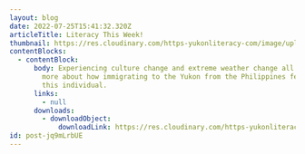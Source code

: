 ```yaml
---
layout: blog
date: 2022-07-25T15:41:32.320Z
articleTitle: Literacy This Week!
thumbnail: https://res.cloudinary.com/https-yukonliteracy-com/image/upload/q_35/v1658252268/Untitled_mqbzp2.jpg
contentBlocks:
  - contentBlock:
      body: Experiencing culture change and extreme weather change all at once. Read
        more about how immigrating to the Yukon from the Philippines felt for
        this individual.
      links:
        - null
      downloads:
        - downloadObject:
            downloadLink: https://res.cloudinary.com/https-yukonliteracy-com/image/upload/q_35/v1658764283/Philippines_ydj2rk.pdf
id: post-jq9mLrbUE
---
```

